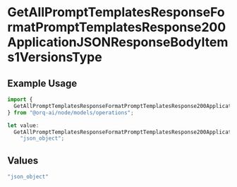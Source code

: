 # GetAllPromptTemplatesResponseFormatPromptTemplatesResponse200ApplicationJSONResponseBodyItems1VersionsType

## Example Usage

```typescript
import {
  GetAllPromptTemplatesResponseFormatPromptTemplatesResponse200ApplicationJSONResponseBodyItems1VersionsType,
} from "@orq-ai/node/models/operations";

let value:
  GetAllPromptTemplatesResponseFormatPromptTemplatesResponse200ApplicationJSONResponseBodyItems1VersionsType =
    "json_object";
```

## Values

```typescript
"json_object"
```